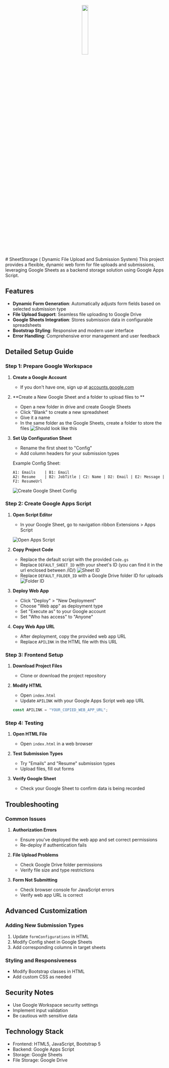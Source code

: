 <p align="center">
    <img src="/images/SheetStorage.png" align="center" width="20%">
</p>
# SheetStorage ( Dynamic File Upload and Submission System)
This project provides a flexible, dynamic web form for file uploads and submissions, leveraging Google Sheets as a backend storage solution using Google Apps Script.

## Features

- **Dynamic Form Generation**: Automatically adjusts form fields based on selected submission type
- **File Upload Support**: Seamless file uploading to Google Drive
- **Google Sheets Integration**: Stores submission data in configurable spreadsheets
- **Bootstrap Styling**: Responsive and modern user interface
- **Error Handling**: Comprehensive error management and user feedback

## Detailed Setup Guide

### Step 1: Prepare Google Workspace

1. **Create a Google Account**
   - If you don't have one, sign up at [accounts.google.com](https://accounts.google.com)

2. **Create a New Google Sheet and a folder to upload files to **
   - Open a new folder in drive and create Google Sheets
   - Click "Blank" to create a new spreadsheet
   - Give it a name
   - In the same folder as the Google Sheets, create a folder to store the files
   ![Should look like this ](/images/Folder.png)

3. **Set Up Configuration Sheet**
   - Rename the first sheet to "Config"
   - Add column headers for your submission types
   
   Example Config Sheet:
   ```
   A1: Emails    | B1: Email
   A2: Resume    | B2: JobTitle | C2: Name | D2: Email | E2: Message | F2: ResumeUrl
   ```

   ![Create Google Sheet Config](/images/Config.png)

### Step 2: Create Google Apps Script

1. **Open Script Editor**
   - In your Google Sheet, go to navigation ribbon Extensions > Apps Script
   
   ![Open Apps Script](/images/open-apps-script.png)

2. **Copy Project Code**
   - Replace the default script with the provided `Code.gs`
   - Replace `DEFAULT_SHEET_ID` with your sheet's ID (you can find it in the url enclosed between /ID/)
      ![Sheet ID](/images/sheet-id.png)
   - Replace `DEFAULT_FOLDER_ID` with a Google Drive folder ID for uploads
      ![Folder ID](/images/folder-id.png)

3. **Deploy Web App**
   - Click "Deploy" > "New Deployment"
   - Choose "Web app" as deployment type
   - Set "Execute as" to your Google account
   - Set "Who has access" to "Anyone"
   

4. **Copy Web App URL**
   - After deployment, copy the provided web app URL
   - Replace `APILINK` in the HTML file with this URL

### Step 3: Frontend Setup

1. **Download Project Files**
   - Clone or download the project repository
   
2. **Modify HTML**
   - Open `index.html`
   - Update `APILINK` with your Google Apps Script web app URL
   
   ```javascript
   const APILINK = "YOUR_COPIED_WEB_APP_URL";
   ```

### Step 4: Testing

1. **Open HTML File**
   - Open `index.html` in a web browser
   
2. **Test Submission Types**
   - Try "Emails" and "Resume" submission types
   - Upload files, fill out forms
   
3. **Verify Google Sheet**
   - Check your Google Sheet to confirm data is being recorded
   
## Troubleshooting

### Common Issues

1. **Authorization Errors**
   - Ensure you've deployed the web app and set correct permissions
   - Re-deploy if authentication fails

2. **File Upload Problems**
   - Check Google Drive folder permissions
   - Verify file size and type restrictions

3. **Form Not Submitting**
   - Check browser console for JavaScript errors
   - Verify web app URL is correct

## Advanced Customization

### Adding New Submission Types

1. Update `formConfigurations` in HTML
2. Modify Config sheet in Google Sheets
3. Add corresponding columns in target sheets

### Styling and Responsiveness

- Modify Bootstrap classes in HTML
- Add custom CSS as needed

## Security Notes

- Use Google Workspace security settings
- Implement input validation
- Be cautious with sensitive data

## Technology Stack

- Frontend: HTML5, JavaScript, Bootstrap 5
- Backend: Google Apps Script
- Storage: Google Sheets
- File Storage: Google Drive
